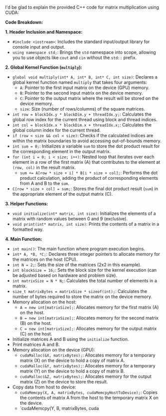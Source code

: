 I'd be glad to explain the provided C++ code for matrix multiplication using CUDA:

**Code Breakdown:**

**1. Header Inclusion and Namespace:**
   - `#include <iostream>`: Includes the standard input/output library for console input and output.
   - `using namespace std;`: Brings the `std` namespace into scope, allowing you to use objects like `cout` and `cin` without the `std::` prefix.

**2. Global Kernel Function (`multiply`):**
   - `global void multiply(int* A, int* B, int* C, int size)`: Declares a global kernel function named `multiply` that takes four arguments:
     - `A`: Pointer to the first input matrix on the device (GPU) memory.
     - `B`: Pointer to the second input matrix on the device memory.
     - `C`: Pointer to the output matrix where the result will be stored on the device memory.
     - `size`: Size (number of rows/columns) of the square matrices.
   - `int row = blockIdx.y * blockDim.y + threadIdx.y;`: Calculates the global row index for the current thread using block and thread indices.
   - `int col = blockIdx.x * blockDim.x + threadIdx.x;`: Calculates the global column index for the current thread.
   - `if (row < size && col < size)`: Checks if the calculated indices are within the matrix boundaries to avoid accessing out-of-bounds memory.
   - `int sum = 0;`: Initializes a variable `sum` to store the dot product result for the corresponding element in the output matrix.
   - `for (int i = 0; i < size; i++)`: Nested loop that iterates over each element in a row of the first matrix (A) that contributes to the element at `(row, col)` in the result matrix.
     - `sum += A[row * size + i] * B[i * size + col];`: Performs the dot product calculation, adding the product of corresponding elements from A and B to the `sum`.
   - `C[row * size + col] = sum;`: Stores the final dot product result (`sum`) in the appropriate element of the output matrix (C).

**3. Helper Functions:**
   - `void initialize(int* matrix, int size)`: Initializes the elements of a matrix with random values between 0 and 9 (exclusive).
   - `void print(int* matrix, int size)`: Prints the contents of a matrix in a formatted way.

**4. Main Function:**
   - `int main()`: The main function where program execution begins.
   - `int* A, *B, *C;`: Declares three integer pointers to allocate memory for the matrices on the host (CPU).
   - `int N = 2;`: Sets the size of the matrices (2x2 in this example).
   - `int blockSize = 16;`: Sets the block size for the kernel execution (can be adjusted based on hardware and problem size).
   - `int matrixSize = N * N;`: Calculates the total number of elements in a matrix.
   - `size_t matrixBytes = matrixSize * sizeof(int);`: Calculates the number of bytes required to store the matrix on the device memory.
   - Memory allocation on the host:
     - `A = new int[matrixSize];`: Allocates memory for the first matrix (A) on the host.
     - `B = new int[matrixSize];`: Allocates memory for the second matrix (B) on the host.
     - `C = new int[matrixSize];`: Allocates memory for the output matrix (C) on the host.
   - Initialize matrices A and B using the `initialize` function.
   - Print matrices A and B.
   - Memory allocation on the device (GPU):
     - `cudaMalloc(&X, matrixBytes);`: Allocates memory for a temporary matrix (X) on the device to hold a copy of matrix A.
     - `cudaMalloc(&Y, matrixBytes);`: Allocates memory for a temporary matrix (Y) on the device to hold a copy of matrix B.
     - `cudaMalloc(&Z, matrixBytes);`: Allocates memory for the output matrix (Z) on the device to store the result.
   - Copy data from host to device:
     - `cudaMemcpy(X, A, matrixBytes, cudaMemcpyHostToDevice);`: Copies the contents of matrix A from the host to the temporary matrix X on the device.
     - `cudaMemcpy(Y, B, matrixBytes, cuda
